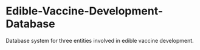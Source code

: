 # Edible-Vaccine-Development-Database

Database system for three entities involved in edible vaccine development. 
